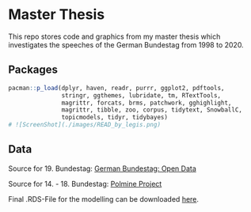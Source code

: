 Master Thesis
================

This repo stores code and graphics from my master thesis which investigates the speeches of the German Bundestag from 1998 to 2020. 

Packages
--------

``` r
pacman::p_load(dplyr, haven, readr, purrr, ggplot2, pdftools, 
               stringr, ggthemes, lubridate, tm, RTextTools, 
               magrittr, forcats, brms, patchwork, gghighlight,
               magrittr, tibble, zoo, corpus, tidytext, SnowballC, 
               topicmodels, tidyr, tidybayes)
# ![ScreenShot](./images/READ_by_legis.png)
```

Data
----

Source for 19. Bundestag: [German Bundestag: Open Data](https://www.bundestag.de/services/opendata)

Source for 14. - 18. Bundestag: [Polmine Project](https://polmine.github.io)

Final .RDS-File for the modelling can be downloaded [here](LINK).



